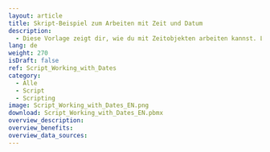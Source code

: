 ```yaml
---
layout: article
title: Skript-Beispiel zum Arbeiten mit Zeit und Datum
description: 
  - Diese Vorlage zeigt dir, wie du mit Zeitobjekten arbeiten kannst. Lerne, wie du ein Datum hinzufügst, manipulierst, vergleichst oder formatierst.
lang: de
weight: 270
isDraft: false
ref: Script_Working_with_Dates
category:
  - Alle
  - Script
  - Scripting
image: Script_Working_with_Dates_EN.png
download: Script_Working_with_Dates_EN.pbmx
overview_description:
overview_benefits:
overview_data_sources:
---
```

